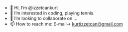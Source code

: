 - 👋 Hi, I’m @izzetcankurt
- 👀 I’m interested in coding, playing tennis.
- 💞️ I’m looking to collaborate on ...
- 📫 How to reach me: E-mail-> kurtizzetcan@gmail.com

<!---
izzetcankurt/izzetcankurt is a ✨ special ✨ repository because its `README.md` (this file) appears on your GitHub profile.
You can click the Preview link to take a look at your changes.
--->
